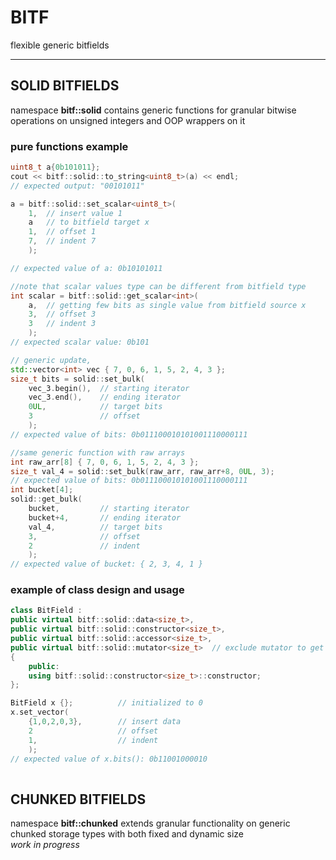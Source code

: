 # BITF

flexible generic bitfields
___

## SOLID BITFIELDS
namespace **bitf::solid** contains generic functions for granular bitwise operations on unsigned integers and OOP wrappers on it

### pure functions example
```c++
uint8_t a{0b101011};
cout << bitf::solid::to_string<uint8_t>(a) << endl;
// expected output: "00101011"

a = bitf::solid::set_scalar<uint8_t>(
    1,  // insert value 1
    a   // to bitfield target x 
    1,  // offset 1
    7,  // indent 7
    ); 

// expected value of a: 0b10101011

//note that scalar values type can be different from bitfield type
int scalar = bitf::solid::get_scalar<int>(
    a,  // getting few bits as single value from bitfield source x
    3,  // offset 3
    3   // indent 3
    ); 
// expected scalar value: 0b101                    

// generic update, 
std::vector<int> vec { 7, 0, 6, 1, 5, 2, 4, 3 };
size_t bits = solid::set_bulk(
    vec_3.begin(),  // starting iterator
    vec_3.end(),    // ending iterator
    0UL,            // target bits
    3               // offset
    );             
// expected value of bits: 0b011100010101001110000111

//same generic function with raw arrays
int raw_arr[8] { 7, 0, 6, 1, 5, 2, 4, 3 };
size_t val_4 = solid::set_bulk(raw_arr, raw_arr+8, 0UL, 3);
// expected value of bits: 0b011100010101001110000111
int bucket[4];
solid::get_bulk(
    bucket,         // starting iterator
    bucket+4,       // ending iterator
    val_4,          // target bits
    3,              // offset
    2               // indent
    );
// expected value of bucket: { 2, 3, 4, 1 }
```
    
### example of class design and usage
```c++
class BitField :
public virtual bitf::solid::data<size_t>,
public virtual bitf::solid::constructor<size_t>, 
public virtual bitf::solid::accessor<size_t>,
public virtual bitf::solid::mutator<size_t>  // exclude mutator to get immutable type
{
    public:
    using bitf::solid::constructor<size_t>::constructor;
};

BitField x {};          // initialized to 0
x.set_vector(
    {1,0,2,0,3},        // insert data
    2                   // offset
    1,                  // indent
    );                  
// expected value of x.bits(): 0b11001000010
    
```
## CHUNKED BITFIELDS
namespace **bitf::chunked** extends granular functionality on generic chunked storage types with both fixed and dynamic size  
*work in progress* 